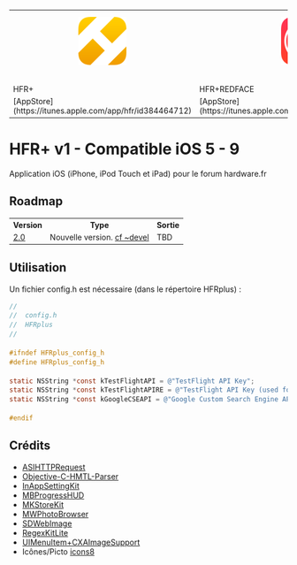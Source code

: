 <table>
<tr>
<td><img src="https://raw.githubusercontent.com/FLKone/HFRplus/1.9/HFRplus/Images.xcassets/AppIcon.appiconset/appicon-Small%403x.png" alt="HFR+" title="HFR+" style="display:block; margin: 10px auto 30px auto;" class="center"></td>
<td><img src="https://raw.githubusercontent.com/FLKone/HFRplus/1.9/HFRplus/Images.xcassets/AppIcon%20RE.appiconset/appicon-Small%403x.png" alt="HFR+" title="HFR+REDFACE" style="display:block; margin: 10px auto 30px auto;" class="center"></td>
</tr>   

<tr>   
<td>HFR+</td>
<td>HFR+REDFACE</td>
</tr>   
<tr>   
<td> [AppStore](https://itunes.apple.com/app/hfr/id384464712) </td>
<td> [AppStore](https://itunes.apple.com/app/hfr+redface/id781621952) </td>
</tr>   
</table>


HFR+ v1 - Compatible iOS 5 - 9
=========================
Application iOS (iPhone, iPod Touch et iPad) pour le forum hardware.fr


Roadmap
-------------------------

<table>
  <tr>
    <th>Version</th><th>Type</th><th>Sortie</th>
  </tr>
<tr>
    <td><a href="https://github.com/FLKone/HFRplus/tree/devel">2.0</a></td><td>Nouvelle version. <a href="https://github.com/FLKone/HFRplus/tree/devel">cf ~devel</a></td><td>TBD</td>
  </tr>   
</table>


Utilisation
-------------------------

Un fichier config.h est nécessaire (dans le répertoire HFRplus) :

``` objective-c
//
//  config.h
//  HFRplus
//

#ifndef HFRplus_config_h
#define HFRplus_config_h

static NSString *const kTestFlightAPI = @"TestFlight API Key";
static NSString *const kTestFlightAPIRE = @"TestFlight API Key (used for REDFACE Edition)";
static NSString *const kGoogleCSEAPI = @"Google Custom Search Engine API Key";

#endif
```


Crédits
-------------------------

* [ASIHTTPRequest](https://github.com/pokeb/asi-http-request)
* [Objective-C-HMTL-Parser](https://github.com/zootreeves/Objective-C-HMTL-Parser)
* [InAppSettingKit](https://github.com/futuretap/InAppSettingsKit)
* [MBProgressHUD](https://github.com/jdg/MBProgressHUD)
* [MKStoreKit](https://github.com/MugunthKumar/MKStoreKit)
* [MWPhotoBrowser](https://github.com/mwaterfall/MWPhotoBrowser)
* [SDWebImage](https://github.com/rs/SDWebImage)
* [RegexKitLite](http://regexkit.sourceforge.net/RegexKitLite/)
* [UIMenuItem+CXAImageSupport](https://github.com/cxa/UIMenuItem-CXAImageSupport)
* Icônes/Picto [icons8](https://icons8.com/)